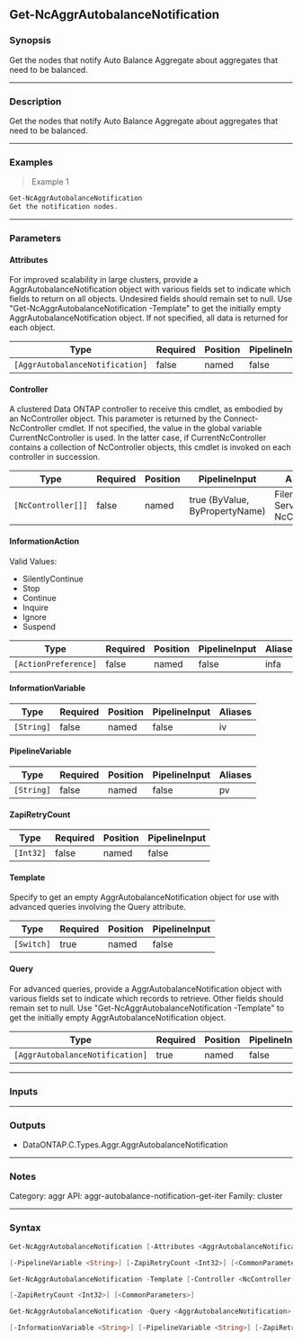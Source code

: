 Get-NcAggrAutobalanceNotification
---------------------------------

### Synopsis
Get the nodes that notify Auto Balance Aggregate about aggregates that need to be balanced.

---

### Description

Get the nodes that notify Auto Balance Aggregate about aggregates that need to be balanced.

---

### Examples
> Example 1

```PowerShell
Get-NcAggrAutobalanceNotification
Get the notification nodes.
```

---

### Parameters
#### **Attributes**
For improved scalability in large clusters, provide a AggrAutobalanceNotification object with various fields set to indicate which fields to return on all objects.  Undesired fields should remain set to null.  Use "Get-NcAggrAutobalanceNotification -Template" to get the initially empty AggrAutobalanceNotification object.  If not specified, all data is returned for each object.

|Type                           |Required|Position|PipelineInput|
|-------------------------------|--------|--------|-------------|
|`[AggrAutobalanceNotification]`|false   |named   |false        |

#### **Controller**
A clustered Data ONTAP controller to receive this cmdlet, as embodied by an NcController object.  This parameter is returned by the Connect-NcController cmdlet.  If not specified, the value in the global variable CurrentNcController is used.  In the latter case, if CurrentNcController contains a collection of NcController objects, this cmdlet is invoked on each controller in succession.

|Type              |Required|Position|PipelineInput                 |Aliases                          |
|------------------|--------|--------|------------------------------|---------------------------------|
|`[NcController[]]`|false   |named   |true (ByValue, ByPropertyName)|Filer<br/>Server<br/>NcController|

#### **InformationAction**

Valid Values:

* SilentlyContinue
* Stop
* Continue
* Inquire
* Ignore
* Suspend

|Type                |Required|Position|PipelineInput|Aliases|
|--------------------|--------|--------|-------------|-------|
|`[ActionPreference]`|false   |named   |false        |infa   |

#### **InformationVariable**

|Type      |Required|Position|PipelineInput|Aliases|
|----------|--------|--------|-------------|-------|
|`[String]`|false   |named   |false        |iv     |

#### **PipelineVariable**

|Type      |Required|Position|PipelineInput|Aliases|
|----------|--------|--------|-------------|-------|
|`[String]`|false   |named   |false        |pv     |

#### **ZapiRetryCount**

|Type     |Required|Position|PipelineInput|
|---------|--------|--------|-------------|
|`[Int32]`|false   |named   |false        |

#### **Template**
Specify to get an empty AggrAutobalanceNotification object for use with advanced queries involving the Query attribute.

|Type      |Required|Position|PipelineInput|
|----------|--------|--------|-------------|
|`[Switch]`|true    |named   |false        |

#### **Query**
For advanced queries, provide a AggrAutobalanceNotification object with various fields set to indicate which records to retrieve.  Other fields should remain set to null.  Use "Get-NcAggrAutobalanceNotification -Template" to get the initially empty AggrAutobalanceNotification object.

|Type                           |Required|Position|PipelineInput|
|-------------------------------|--------|--------|-------------|
|`[AggrAutobalanceNotification]`|true    |named   |false        |

---

### Inputs

---

### Outputs
* DataONTAP.C.Types.Aggr.AggrAutobalanceNotification

---

### Notes
Category: aggr
API: aggr-autobalance-notification-get-iter
Family: cluster

---

### Syntax
```PowerShell
Get-NcAggrAutobalanceNotification [-Attributes <AggrAutobalanceNotification>] [-Controller <NcController[]>] [-InformationAction <ActionPreference>] [-InformationVariable <String>] 
```
```PowerShell
[-PipelineVariable <String>] [-ZapiRetryCount <Int32>] [<CommonParameters>]
```
```PowerShell
Get-NcAggrAutobalanceNotification -Template [-Controller <NcController[]>] [-InformationAction <ActionPreference>] [-InformationVariable <String>] [-PipelineVariable <String>] 
```
```PowerShell
[-ZapiRetryCount <Int32>] [<CommonParameters>]
```
```PowerShell
Get-NcAggrAutobalanceNotification -Query <AggrAutobalanceNotification> [-Attributes <AggrAutobalanceNotification>] [-Controller <NcController[]>] [-InformationAction <ActionPreference>] 
```
```PowerShell
[-InformationVariable <String>] [-PipelineVariable <String>] [-ZapiRetryCount <Int32>] [<CommonParameters>]
```
